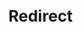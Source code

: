 ﻿---
layout: src/layouts/Redirect.astro
title: Redirect
redirect: https://yamldoc.liuyan.wang/docs/octopus-rest-api/cli/octopus-account-username-create
pubDate:  2023-01-01
navSearch: false
navSitemap: false
navMenu: false
---
